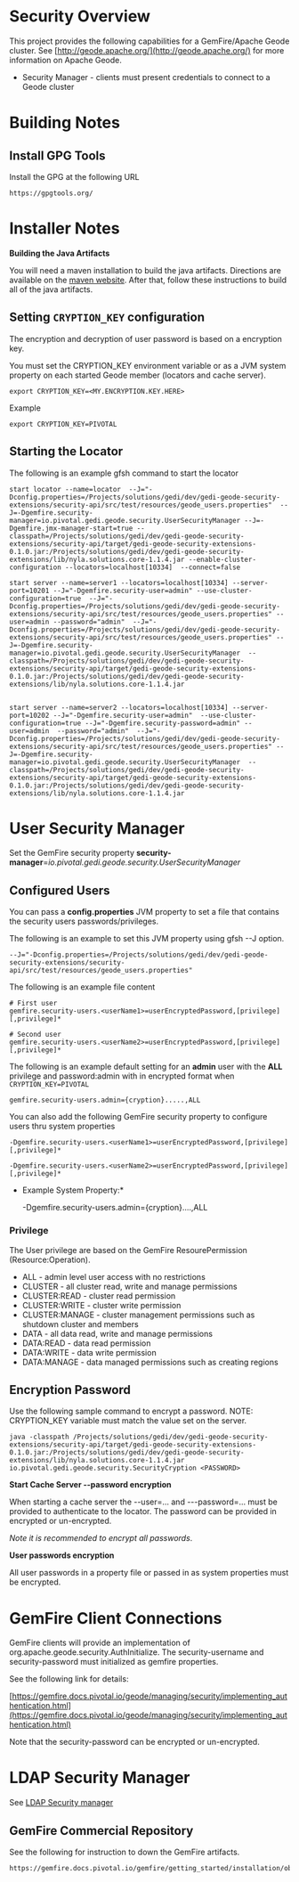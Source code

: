 # Security Overview

This project provides the following capabilities for a GemFire/Apache Geode cluster.
See [http://geode.apache.org/](http://geode.apache.org/) for more information on Apache Geode.


*  Security Manager - clients must present credentials to connect to a Geode cluster



# Building Notes

## Install GPG Tools

Install the GPG at the following URL

	https://gpgtools.org/

# Installer Notes

**Building the Java Artifacts**

You will need a maven installation to build the java artifacts.  Directions
are available on the [maven website](http://maven.apache.org/download.cgi). After that, 
follow these instructions to build all of the java artifacts.


## Setting `CRYPTION_KEY` configuration

The encryption and decryption of user password is based on a encryption key.

You must set the CRYPTION_KEY environment variable or as a JVM system property on each started Geode member (locators and cache server).
   
	export CRYPTION_KEY=<MY.ENCRYPTION.KEY.HERE>
	
Example

	export CRYPTION_KEY=PIVOTAL
   
## Starting the Locator

The following is an example gfsh command to start the locator
 
	start locator --name=locator  --J="-Dconfig.properties=/Projects/solutions/gedi/dev/gedi-geode-security-extensions/security-api/src/test/resources/geode_users.properties"  --J=-Dgemfire.security-manager=io.pivotal.gedi.geode.security.UserSecurityManager --J=-Dgemfire.jmx-manager-start=true --classpath=/Projects/solutions/gedi/dev/gedi-geode-security-extensions/security-api/target/gedi-geode-security-extensions-0.1.0.jar:/Projects/solutions/gedi/dev/gedi-geode-security-extensions/lib/nyla.solutions.core-1.1.4.jar --enable-cluster-configuration --locators=localhost[10334]  --connect=false
	
	start server --name=server1 --locators=localhost[10334] --server-port=10201 --J="-Dgemfire.security-user=admin" --use-cluster-configuration=true  --J="-Dconfig.properties=/Projects/solutions/gedi/dev/gedi-geode-security-extensions/security-api/src/test/resources/geode_users.properties" --user=admin --password="admin"  --J="-Dconfig.properties=/Projects/solutions/gedi/dev/gedi-geode-security-extensions/security-api/src/test/resources/geode_users.properties" --J=-Dgemfire.security-manager=io.pivotal.gedi.geode.security.UserSecurityManager  --classpath=/Projects/solutions/gedi/dev/gedi-geode-security-extensions/security-api/target/gedi-geode-security-extensions-0.1.0.jar:/Projects/solutions/gedi/dev/gedi-geode-security-extensions/lib/nyla.solutions.core-1.1.4.jar
	
	
	start server --name=server2 --locators=localhost[10334] --server-port=10202 --J="-Dgemfire.security-user=admin"  --use-cluster-configuration=true --J="-Dgemfire.security-password=admin" --user=admin  --password="admin"  --J="-Dconfig.properties=/Projects/solutions/gedi/dev/gedi-geode-security-extensions/security-api/src/test/resources/geode_users.properties" --J=-Dgemfire.security-manager=io.pivotal.gedi.geode.security.UserSecurityManager  --classpath=/Projects/solutions/gedi/dev/gedi-geode-security-extensions/security-api/target/gedi-geode-security-extensions-0.1.0.jar:/Projects/solutions/gedi/dev/gedi-geode-security-extensions/lib/nyla.solutions.core-1.1.4.jar
	

# User Security Manager

Set the GemFire security property **security-manager**=*io.pivotal.gedi.geode.security.UserSecurityManager* 
		
## Configured Users


You can pass a **config.properties** JVM property to set a file that contains the security users passwords/privileges.

The following is an example to set this JVM property using gfsh --J option.


	--J="-Dconfig.properties=/Projects/solutions/gedi/dev/gedi-geode-security-extensions/security-api/src/test/resources/geode_users.properties"

The following is an example file content

	# First user
	gemfire.security-users.<userName1>=userEncryptedPassword,[privilege] [,privilege]* 
	
	# Second user
	gemfire.security-users.<userName2>=userEncryptedPassword,[privilege] [,privilege]* 


The following is an example default setting for an **admin** user with the **ALL** privilege and password:admin with in encrypted format when  `CRYPTION_KEY=PIVOTAL`

	gemfire.security-users.admin={cryption}.....,ALL


You can also add the following GemFire security property to configure users thru system properties

	-Dgemfire.security-users.<userName1>=userEncryptedPassword,[privilege] [,privilege]* 
	
	-Dgemfire.security-users.<userName2>=userEncryptedPassword,[privilege] [,privilege]* 
	
* Example System Property:*

	 -Dgemfire.security-users.admin={cryption}....,ALL
	 
	 

### Privilege

The User privilege are based on the GemFire ResourePermission (Resource:Operation).

- ALL - admin level user access with no restrictions
- CLUSTER - all cluster read, write and manage permissions
- CLUSTER:READ - cluster read permission
- CLUSTER:WRITE - cluster write permission
- CLUSTER:MANAGE - cluster management permissions such as shutdown cluster and members
- DATA - all data read, write and manage permissions
- DATA:READ - data read permission
- DATA:WRITE - data write permission
- DATA:MANAGE - data managed permissions such as creating regions


## Encryption Password

Use the following sample command to encrypt a password. NOTE: CRYPTION_KEY variable must match the value set on the server.

	java -classpath /Projects/solutions/gedi/dev/gedi-geode-security-extensions/security-api/target/gedi-geode-security-extensions-0.1.0.jar:/Projects/solutions/gedi/dev/gedi-geode-security-extensions/lib/nyla.solutions.core-1.1.4.jar io.pivotal.gedi.geode.security.SecurityCryption <PASSWORD>


**Start Cache Server --password encryption**

When starting a cache server the --user=... and ---password=... must be provided to authenticate to the locator. The password can be provided in encrypted or un-encrypted. 

*Note it is recommended to encrypt all passwords*.

**User passwords encryption** 

All user passwords in a property file or passed in as system properties must be encrypted.
		

# GemFire Client Connections

GemFire clients will provide an implementation of org.apache.geode.security.AuthInitialize.
The security-username and security-password must initialized as gemfire properties.

See the following link for details:

[https://gemfire.docs.pivotal.io/geode/managing/security/implementing_authentication.html](https://gemfire.docs.pivotal.io/geode/managing/security/implementing_authentication.html)


Note that the security-password can be encrypted or un-encrypted.


# LDAP Security Manager

See [LDAP Security manager](README_LDAP_SecurityMgr.md)

 
## GemFire Commercial Repository


See the following for instruction to down the GemFire artifacts.

	https://gemfire.docs.pivotal.io/gemfire/getting_started/installation/obtain_gemfire_maven.html
	